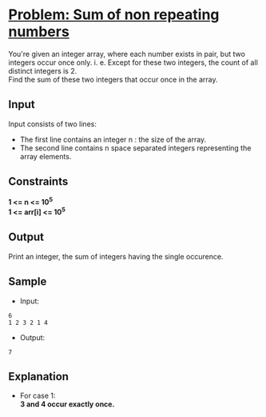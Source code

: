 # [Problem: Sum of non repeating numbers](https://my.newtonschool.co/playground/code/pimag811bgc0)

You're given an integer array, where each number exists in pair, but two integers occur once only. i. e. Except for these two integers, the count of all distinct integers is 2.  
Find the sum of these two integers that occur once in the array.

## Input

Input consists of two lines:
- The first line contains an integer n : the size of the array.
- The second line contains n space separated integers representing the array elements.

## Constraints

**1 <= n <= 10<sup>5</sup> <br>
1 <= arr[i] <= 10<sup>5</sup>**

## Output

Print an integer, the sum of integers having the single occurence.

## Sample

- Input:
```
6
1 2 3 2 1 4
```

- Output:
```
7
```

## Explanation

- For case 1: <br> **3 and 4 occur exactly once.**
